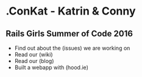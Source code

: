 # .ConKat - Katrin & Conny
## Rails Girls Summer of Code 2016

- Find out about the (issues) we are working on
- Read our (wiki)
- Read our (blog)
- Built a webapp with (hood.ie)
